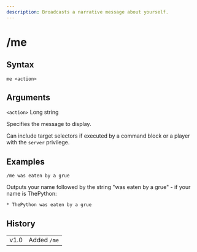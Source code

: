 ```yaml
---
description: Broadcasts a narrative message about yourself.
---
```


# /me

## Syntax

`me <action>`

## Arguments

`<action>` Long string

Specifies the message to display.

Can include target selectors if executed by a command block or a player with the `server` privilege.

## Examples

`/me was eaten by a grue`

Outputs your name followed by the string "was eaten by a grue" - if your name is ThePython:

`* ThePython was eaten by a grue`

## History

|      |             |
| ---- | ----------- |
| v1.0 | Added `/me` |
